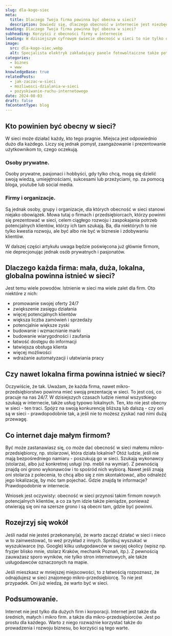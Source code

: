 ```yaml
---
slug: dla-kogo-siec
meta:
  title: Dlaczego Twoja firma powinna być obecna w sieci?
  description: Dowiedz się, dlaczego obecność w internecie jest niezbędna dla każdej firmy - od małych lokalnych biznesów po globalne korporacje.
heading: Dlaczego Twoja firma powinna być obecna w sieci?
subheading: Korzyści z obecności firmy w internecie
leading: W dzisiejszym cyfrowym świecie obecność w sieci to nie tylko opcja, ale często konieczność dla każdej firmy. Bez względu na wielkość przedsiębiorstwa, internet oferuje wiele korzyści, które mogą przyczynić się do rozwoju i sukcesu Twojego biznesu.
image:
  src: dla-kogo-siec.webp
  alt: Specjalista elektryk zakładający panele fotowoltaiczne także potrzebuje strony www
categories:
  - biznes
  - www
knowledgeBase: true
relatedPosts:
  - jak-zaczac-w-sieci
  - mozliwosci-dzialania-w-sieci
  - pozyskiwanie-ruchu-internetowego
date: 2024-08-03
draft: false
fmContentType: blog
---
```


## Kto powinien być obecny w sieci?

W sieci może działać każdy, kto tego pragnie. Miejsca jest odpowiednio dużo dla każdego. Liczy się jednak pomysł, zaangażowanie i prezentowanie użytkownikom to, czego oczekują.

### Osoby prywatne.

Osoby prywatne, pasjonaci i hobbyści, gdy tylko chcą, mogą się dzielić swoją wiedzą, umiejętnościami, sukcesami lub przeżyciami, np. za pomocą bloga, youtube lub social media.

### Firmy i organizacje.

Są jednak osoby, grupy i organizacje, dla których obecność w sieci stanowi niejako obowiązek. Mowa tutaj o firmach i przedsiębiorcach, którzy powinni się prezentować w sieci, celem ciągłego rozwoju i zaspokajania potrzeb potencjalnych klientów, którzy ich tam szukają. Ba, dla niektórych to nie tylko kwestia rozwoju, ale być albo nie być w biznesie i zdobywaniu klientów.

W dalszej części artykułu uwaga będzie poświęcona już głównie firmom, nie deprecjonując jednak osób prywatnych i pasjonatów.

## Dlaczego każda firma: mała, duża, lokalna, globalna powinna istnieć w sieci?

Jest temu wiele powodów. Istnienie w sieci ma wiele zalet dla firm. Oto niektóre z nich:

- promowanie swojej oferty 24/7
- zwiększenie zasięgu działania
- więcej potencjalnych klientów
- większa liczba zamówień i sprzedaży
- potencjalnie większe zyski
- budowanie i wzmacnianie marki
- budowanie wiarygodności i zaufania
- łatwość dostępu do informacji
- łatwiejsza obsługa klienta
- więcej możliwości
- wdrażanie automatyzacji i ułatwiania pracy

## Czy nawet lokalna firma powinna istnieć w sieci?

Oczywiście, że tak. Uważam, że każda firma, nawet mikro-przedsiębiorstwo powinna mieć swoją prezentację w sieci. To jest coś, co pracuje na nas 24/7. W dzisiejszych czasach ludzie niemal wszystkiego szukają w internecie, także usług typowo lokalnych. Ten, kto nie jest obecny w sieci - ten traci. Spójrz na swoją konkurencję bliższą lub dalszą - czy oni są w sieci - prawdopodobnie tak, a jeśli nie to możesz zyskać nad nimi dużą przewagę.

## Co internet daje małym firmom?

Być może zastanawiasz się, co może dać obecność w sieci małemu mikro-przedsiębiorcy, np. stolarzowi, która działa lokalnie? Otóż ludzie, jeśli nie mają bezpośredniego namiaru - poszukują go w sieci. Szukają wykonawcy (stolarza), albo już konkretnej usługi (np. mebli na wymiar). Z pewnością znajdą oni grono wykonawców i to spośród nich wybiorą. Nawet jeśli znają oni stolarza z polecenia, to chcą albo się z nim skontaktować, albo odnaleźć jego lokalizację, by móc tam pojechać. Gdzie znajdą te informacje? Prawdopodobnie w internecie.

Wniosek jest oczywisty: obecność w sieci przynosi takim firmom nowych potencjalnych klientów, a co za tym idzie także pieniądze, ponieważ otwierają się oni na szersze grono i są obecni tam, gdzie być powinni.

## Rozejrzyj się wokół

Jeśli nadal nie jesteś przekonany(a), że warto zacząć działać w sieci i nieco w to zainwestować, to weź przykład z innych. Spróbuj wyszukać w wyszukiwarce (np. Google) kilku usługodawców w swojej okolicy (wpisz np. fryzjer blisko mnie, stolarz Kraków, mechanik Poznań, itp.). Z pewnością zauważasz sporo wyników, nie tylko stron internetowych, ale także usługodawców oznaczonych na mapie.

Jeśli mieszkasz w mniejszej miejscowości, to z łatwością rozpoznasz, że odnajdujesz w sieci znajomego mikro-przedsiębiorcę. To nie jest przypadek. Oni już wiedzą, że warto być w sieci.

## Podsumowanie.

Internet nie jest tylko dla dużych firm i korporacji. Internet jest także dla średnich, małych i mikro firm. a także dla mikro-przedsiębiorców. Jest po prostu dla każdego. Warto z niego rozważnie korzystać także do prowadzenia i rozwoju biznesu, bo korzyści są tego warte.
